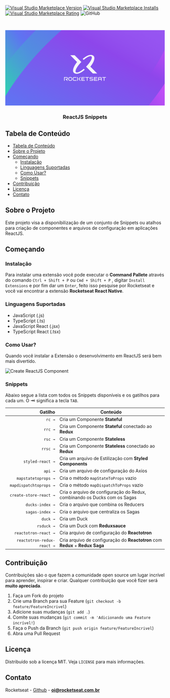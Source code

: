 <!--
*** Obrigado por estar vendo o nosso README. Se você tiver alguma sugestão
*** que possa melhorá-lo ainda mais dê um fork no repositório e crie uma Pull
*** Request ou abra uma Issue com a tag "sugestão".
*** Obrigado novamente! Agora vamos rodar esse projeto incrível :D
-->

[![Visual Studio Marketplace Version](https://img.shields.io/visual-studio-marketplace/v/rocketseat.RocketseatReactJS.svg?label=Visual%20Studio%20Marketplace)](https://marketplace.visualstudio.com/items?itemName=rocketseat.RocketseatReactJS)
[![Visual Studio Marketplace Installs](https://img.shields.io/visual-studio-marketplace/i/rocketseat.RocketseatReactJS.svg)](https://marketplace.visualstudio.com/items?itemName=rocketseat.RocketseatReactJS)
[![Visual Studio Marketplace Rating](https://img.shields.io/visual-studio-marketplace/r/rocketseat.RocketseatReactJS.svg)](https://marketplace.visualstudio.com/items?itemName=rocketseat.RocketseatReactJS)
![GitHub](https://img.shields.io/github/license/rocketseat/rocketseat-vscode-reactjs-snippets.svg)

<!-- PROJECT LOGO -->
<br />
<p align="center">
  <a href="https://rocketseat.com.br">
    <img src="https://raw.githubusercontent.com/Rocketseat/rocketseat-vscode-reactjs-snippets/master/images/rocketseat_logo.png" alt="Logo">
  </a>

  <h3 align="center">ReactJS Snippets</h3>
</p>

<!-- TABLE OF CONTENTS -->

## Tabela de Conteúdo

- [Tabela de Conteúdo](#tabela-de-conte%C3%BAdo)
- [Sobre o Projeto](#sobre-o-projeto)
- [Começando](#come%C3%A7ando)
  - [Instalação](#instala%C3%A7%C3%A3o)
  - [Linguagens Suportadas](#linguagens-suportadas)
  - [Como Usar?](#como-usar)
  - [Snippets](#snippets)
- [Contribuição](#contribui%C3%A7%C3%A3o)
- [Licença](#licen%C3%A7a)
- [Contato](#contato)

<!-- ABOUT THE PROJECT -->

## Sobre o Projeto

Este projeto visa a disponibilização de um conjunto de Snippets ou atalhos para criação de componentes e arquivos de configuração em aplicações ReactJS.

## Começando

### Instalação

Para instalar uma extensão você pode executar o **Command Pallete** através do comando `Ctrl + Shift + P` ou `Cmd + Shift + P` , digitar `Install Extensions` e por fim dar um `Enter`, feito isso pesquise por Rocketseat e você vai encontrar a extensão **Rocketseat React Native**.

### Linguagens Suportadas

- JavaScript (.js)
- TypeScript (.ts)
- JavaScript React (.jsx)
- TypeScript React (.tsx)

### Como Usar?

Quando você instalar a Extensão o desenvolvimento em ReactJS será bem mais divertido.

![Create ReactJS Component](https://raw.githubusercontent.com/Rocketseat/rocketseat-vscode-reactjs-snippets/master/images/component.gif)

### Snippets

Abaixo segue a lista com todos os Snippets disponíveis e os gatilhos para cada um. O **⇥** significa a tecla `TAB`.

|                    Gatilho | Conteúdo                                                                      |
| -------------------------: | ----------------------------------------------------------------------------- |
|                     `rc →` | Cria um Componente **Stateful**                                               |
|                    `rrc →` | Cria um Componente **Stateful** conectado ao **Redux**                        |
|                    `rsc →` | Cria um Componente **Stateless**                                              |
|                   `rrsc →` | Cria um Componente **Stateless** conectado ao **Redux**                       |
|           `styled-react →` | Cria um arquivo de Estilização com **Styled Components**                      |
|                    `api →` | Cria um arquivo de configuração do Axios                                      |
|        `mapstatetoprops →` | Cria o método `mapStateToProps` vazio                                         |
|     `mapdispatchtoprops →` | Cria o método `mapDispatchToProps` vazio                                      |
|     `create-store-react →` | Cria o arquivo de configuração do Redux, combinando os Ducks com os Sagas     |
|            `ducks-index →` | Cria o arquivo que combina os Reducers                                        |
|            `sagas-index →` | Cria o arquivo que centraliza os Sagas                                        |
|                   `duck →` | Cria um Duck                                                                  |
|                 `rsduck →` | Cria um Duck com **Reduxsauce**                                               |
|       `reactotron-react →` | Cria arquivo de configuração do **Reactotron**                                |
| `reactotron-redux-react →` | Cria arquivo de configuração do **Reactotron** com **Redux** + **Redux Saga** |

<!-- CONTRIBUTING -->

## Contribuição

Contribuições são o que fazem a comunidade open source um lugar incrível para aprender, inspirar e criar. Qualquer contribuição que você fizer será **muito apreciada**.

1. Faça um Fork do projeto
2. Crie uma Branch para sua Feature (`git checkout -b feature/FeatureIncrivel`)
3. Adicione suas mudanças (`git add .`)
4. Comite suas mudanças (`git commit -m 'Adicionando uma Feature incrível!`)
5. Faça o Push da Branch (`git push origin feature/FeatureIncrivel`)
6. Abra uma Pull Request

<!-- LICENSE -->

## Licença

Distribuído sob a licença MIT. Veja `LICENSE` para mais informações.

<!-- CONTACT -->

## Contato

Rocketseat - [Github](https://github.com/rocketseat) - **oi@rocketseat.com.br**
